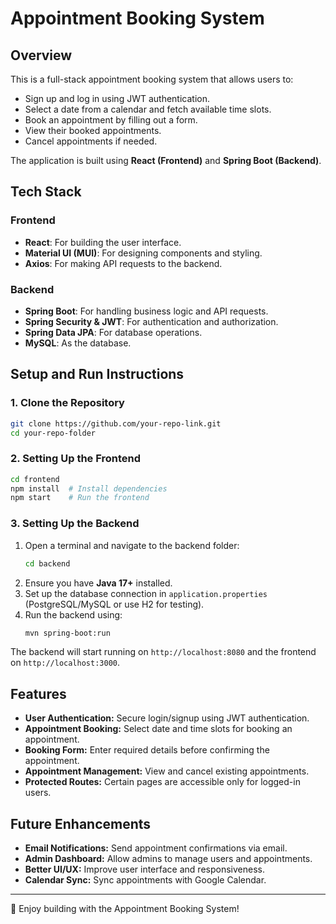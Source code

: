 # Appointment Booking System

## Overview
This is a full-stack appointment booking system that allows users to:
- Sign up and log in using JWT authentication.
- Select a date from a calendar and fetch available time slots.
- Book an appointment by filling out a form.
- View their booked appointments.
- Cancel appointments if needed.

The application is built using **React (Frontend)** and **Spring Boot (Backend)**.

## Tech Stack
### Frontend
- **React**: For building the user interface.
- **Material UI (MUI)**: For designing components and styling.
- **Axios**: For making API requests to the backend.

### Backend
- **Spring Boot**: For handling business logic and API requests.
- **Spring Security & JWT**: For authentication and authorization.
- **Spring Data JPA**: For database operations.
- **MySQL**: As the database.

## Setup and Run Instructions
### 1. Clone the Repository
```sh
git clone https://github.com/your-repo-link.git
cd your-repo-folder
```

### 2. Setting Up the Frontend
```sh
cd frontend
npm install  # Install dependencies
npm start    # Run the frontend
```

### 3. Setting Up the Backend
1. Open a terminal and navigate to the backend folder:
   ```sh
   cd backend
   ```
2. Ensure you have **Java 17+** installed.
3. Set up the database connection in `application.properties` (PostgreSQL/MySQL or use H2 for testing).
4. Run the backend using:
   ```sh
   mvn spring-boot:run
   ```

The backend will start running on `http://localhost:8080` and the frontend on `http://localhost:3000`.

## Features
- **User Authentication:** Secure login/signup using JWT authentication.
- **Appointment Booking:** Select date and time slots for booking an appointment.
- **Booking Form:** Enter required details before confirming the appointment.
- **Appointment Management:** View and cancel existing appointments.
- **Protected Routes:** Certain pages are accessible only for logged-in users.

## Future Enhancements
- **Email Notifications:** Send appointment confirmations via email.
- **Admin Dashboard:** Allow admins to manage users and appointments.
- **Better UI/UX:** Improve user interface and responsiveness.
- **Calendar Sync:** Sync appointments with Google Calendar.

---
🚀 Enjoy building with the Appointment Booking System!

